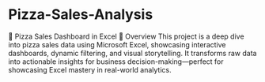 # Pizza-Sales-Analysis
🍕 Pizza Sales Dashboard in Excel 
📌 Overview This project is a deep dive into pizza sales data using Microsoft Excel, showcasing interactive dashboards, dynamic filtering, and visual storytelling. It transforms raw data into actionable insights for business decision-making—perfect for showcasing Excel mastery in real-world analytics.
